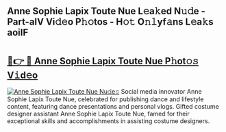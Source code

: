 ## Anne Sophie Lapix Toute Nue L𝚎a𝚔ed N𝚞𝚍e - Part-aIV Vi𝚍𝚎o P𝚑𝚘tos - H𝚘𝚝 O𝚗𝚕yf𝚊ns L𝚎a𝚔s aoiIF

# <h2><a href="http://kfcwgx.oniu.top/?m=Anne+Sophie+Lapix+Toute+Nue">🔗👉 🔴 Anne Sophie Lapix Toute Nue P𝚑ot𝚘𝚜 V𝚒d𝚎o</a></h2>

[![Anne Sophie Lapix Toute Nue Nu𝚍e𝚜](https://i.imgur.com/0qMVB7G.gif)](http://kfcwgx.oniu.top/?m=Anne+Sophie+Lapix+Toute+Nue)
Social media innovator Anne Sophie Lapix Toute Nue, celebrated for publishing dance and lifestyle content, featuring dance presentations and personal vlogs. Gifted costume designer assistant Anne Sophie Lapix Toute Nue, famed for their exceptional skills and accomplishments in assisting costume designers.  
